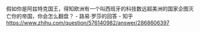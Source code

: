假如你是阿兹特克国王，得知欧洲有一个叫西班牙的科技数远超美洲的国家企图灭亡你的帝国，你会怎么翻盘？ - 路易·罗莎的回答 - 知乎
https://www.zhihu.com/question/576140982/answer/2868606397
